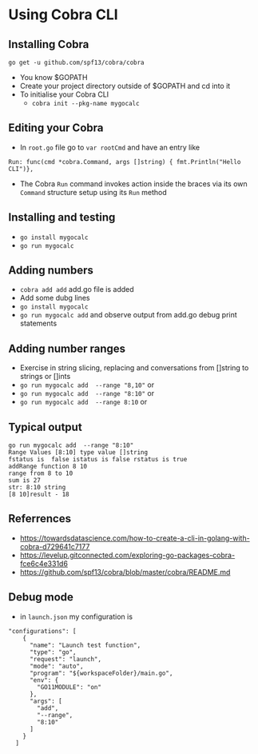 # Using Cobra CLI

## Installing Cobra
`go get -u github.com/spf13/cobra/cobra`
- You know $GOPATH
- Create your project directory outside of $GOPATH and cd into it
- To initialise your Cobra CLI
  - `cobra init --pkg-name mygocalc`

## Editing your Cobra
- In `root.go` file go to `var rootCmd` and have an entry like
```
Run: func(cmd *cobra.Command, args []string) { fmt.Println("Hello CLI")},
```
- The Cobra `Run` command invokes action inside the braces via its own `Command` structure setup using its `Run` method

## Installing and testing
- `go install mygocalc`
- `go run mygocalc`


## Adding numbers
- `cobra add add` add.go file is added
- Add some dubg lines
- `go install mygocalc`
- `go run mygocalc add` and observe output from add.go debug print statements

## Adding number ranges
- Exercise in string slicing, replacing and conversations from []string to strings or []ints
- `go run mygocalc add  --range "8,10"` or
- `go run mygocalc add  --range "8:10"` or
- `go run mygocalc add  --range 8:10` or 

## Typical output
```
go run mygocalc add  --range "8:10"
Range Values [8:10] type value []string
fstatus is  false istatus is false rstatus is true
addRange function 8 10
range from 8 to 10
sum is 27
str: 8:10 string
[8 10]result - 18
```

## Referrences
- https://towardsdatascience.com/how-to-create-a-cli-in-golang-with-cobra-d729641c7177
- https://levelup.gitconnected.com/exploring-go-packages-cobra-fce6c4e331d6
- https://github.com/spf13/cobra/blob/master/cobra/README.md

## Debug mode
- in `launch.json` my configuration is
```
"configurations": [
    {
      "name": "Launch test function",
      "type": "go",
      "request": "launch",
      "mode": "auto",
      "program": "${workspaceFolder}/main.go",
      "env": {
        "GO11MODULE": "on"
      },
      "args": [
        "add",
        "--range",
        "8:10"
      ]
    }
  ]
```

